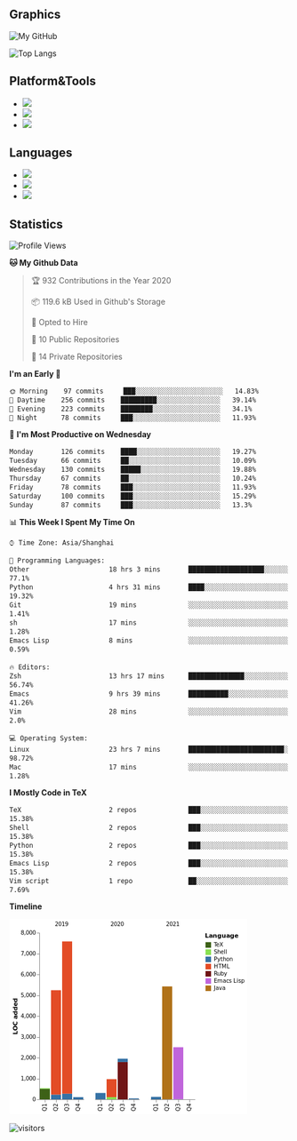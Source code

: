 ## Graphics

![My GitHub](https://github-readme-stats.vercel.app/api?username=SteamedFish&count_private=true&show_icons=true&theme=buefy&include_all_commits=false)

![Top Langs](https://github-readme-stats.vercel.app/api/top-langs/?username=SteamedFish&theme=buefy&hide=ruby&count_private=true&show_icons=true&layout=compact)

## Platform&Tools

* [![](https://img.shields.io/badge/ArchLinux--purple?style=flat-square&logo=ArchLinux)](https://www.archlinux.org/)
* [![](https://img.shields.io/badge/Gentoo-testing-purple?style=flat-square&logo=Gentoo)](https://www.gentoo.org/)
* [![](https://img.shields.io/badge/Doom%20Emacs-28-blue?style=flat-square&logo=Gnu%20emacs&logoColor=white)](https://www.gnu.org/software/emacs/)

## Languages

* [![](https://img.shields.io/badge/-Python-3776AB?style=flat-square&logo=python&logoColor=white)](https://www.python.org/)
* [![](https://img.shields.io/badge/-Bash-00ADD8?style=flat-square&logo=Gnu-bash&logoColor=white)](https://www.gnu.org/software/bash/)
* [![](https://img.shields.io/badge/-Go-00ADD8?style=flat-square&logo=go&logoColor=white)](https://golang.org/)

## Statistics

<!--START_SECTION:waka-->
![Profile Views](http://img.shields.io/badge/Profile%20Views-14-blue)

**🐱 My Github Data** 

> 🏆 932 Contributions in the Year 2020
 > 
> 📦 119.6 kB Used in Github's Storage 
 > 
> 💼 Opted to Hire
 > 
> 📜 10 Public Repositories
 > 
> 🔑 14 Private Repositories 

**I'm an Early 🐤** 

```text
🌞 Morning    97 commits     ███░░░░░░░░░░░░░░░░░░░░░░   14.83% 
🌆 Daytime    256 commits    █████████░░░░░░░░░░░░░░░░   39.14% 
🌃 Evening    223 commits    ████████░░░░░░░░░░░░░░░░░   34.1% 
🌙 Night      78 commits     ███░░░░░░░░░░░░░░░░░░░░░░   11.93%

```
📅 **I'm Most Productive on Wednesday** 

```text
Monday       126 commits    ████░░░░░░░░░░░░░░░░░░░░░   19.27% 
Tuesday      66 commits     ██░░░░░░░░░░░░░░░░░░░░░░░   10.09% 
Wednesday    130 commits    █████░░░░░░░░░░░░░░░░░░░░   19.88% 
Thursday     67 commits     ██░░░░░░░░░░░░░░░░░░░░░░░   10.24% 
Friday       78 commits     ███░░░░░░░░░░░░░░░░░░░░░░   11.93% 
Saturday     100 commits    ███░░░░░░░░░░░░░░░░░░░░░░   15.29% 
Sunday       87 commits     ███░░░░░░░░░░░░░░░░░░░░░░   13.3%

```


📊 **This Week I Spent My Time On** 

```text
⌚︎ Time Zone: Asia/Shanghai

💬 Programming Languages: 
Other                    18 hrs 3 mins       ███████████████████░░░░░░   77.1% 
Python                   4 hrs 31 mins       ████░░░░░░░░░░░░░░░░░░░░░   19.32% 
Git                      19 mins             ░░░░░░░░░░░░░░░░░░░░░░░░░   1.41% 
sh                       17 mins             ░░░░░░░░░░░░░░░░░░░░░░░░░   1.28% 
Emacs Lisp               8 mins              ░░░░░░░░░░░░░░░░░░░░░░░░░   0.59%

🔥 Editors: 
Zsh                      13 hrs 17 mins      ██████████████░░░░░░░░░░░   56.74% 
Emacs                    9 hrs 39 mins       ██████████░░░░░░░░░░░░░░░   41.26% 
Vim                      28 mins             ░░░░░░░░░░░░░░░░░░░░░░░░░   2.0%

💻 Operating System: 
Linux                    23 hrs 7 mins       ████████████████████████░   98.72% 
Mac                      17 mins             ░░░░░░░░░░░░░░░░░░░░░░░░░   1.28%

```

**I Mostly Code in TeX** 

```text
TeX                      2 repos             ███░░░░░░░░░░░░░░░░░░░░░░   15.38% 
Shell                    2 repos             ███░░░░░░░░░░░░░░░░░░░░░░   15.38% 
Python                   2 repos             ███░░░░░░░░░░░░░░░░░░░░░░   15.38% 
Emacs Lisp               2 repos             ███░░░░░░░░░░░░░░░░░░░░░░   15.38% 
Vim script               1 repo              ██░░░░░░░░░░░░░░░░░░░░░░░   7.69%

```


**Timeline**

![Chart not found](https://github.com/SteamedFish/SteamedFish/blob/master/charts/bar_graph.png) 


<!--END_SECTION:waka-->

![visitors](https://visitor-badge.laobi.icu/badge?page_id=SteamedFish.SteamedFish)
